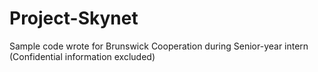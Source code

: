 # Project-Skynet
Sample code wrote for Brunswick Cooperation during Senior-year intern (Confidential information excluded)

